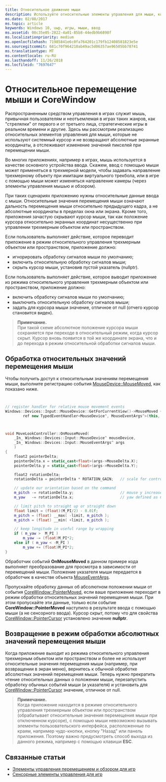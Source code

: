 ```yaml
---
title: Относительное движение мыши
description: Используйте относительные элементы управления для мыши, которые не применяют системный курсор и не возвращают абсолютные экранные координаты, чтобы отслеживать изменение значений пикселей при перемещении мыши в играх.
ms.date: 02/08/2017
ms.topic: article
keywords: Windows 10, uwp, игры, мыши, ввод
ms.assetid: 08c35e05-2822-4a01-85b8-44edb9b6898f
ms.localizationpriority: medium
ms.openlocfilehash: 71985841e6c0fa764201c179fb12408581823e5e
ms.sourcegitcommit: 681c70f964210ab49ac5d06357ae96505bb78741
ms.translationtype: MT
ms.contentlocale: ru-RU
ms.lasthandoff: 11/26/2018
ms.locfileid: "7697647"
---
```

# <a name="relative-mouse-movement-and-corewindow"></a>Относительное перемещение мыши и CoreWindow

Распространенным средством управления в играх служит мышь, привычная пользователям и неотъемлемая в играх таких жанров, как "стрелялки" от первого и от третьего лица, стратегические игры в реальном времени и другие. Здесь мы рассмотрим реализацию относительных элементов управления для мыши, которые не используют системный курсор и не возвращают абсолютные экранные координаты, а отслеживают изменение значений пикселей при перемещении мыши.

Во многих приложениях, например в играх, мышь используется в качестве основного устройства ввода. Скажем, ввод с помощью мыши может применяться в трехмерной модели, чтобы задавать направление трехмерному объекту при имитации виртуального трекбола, или в игре с помощью мыши может изменяться направление камеры (через элементы управления мышью и обзором). 

При таких сценариях приложению нужны относительные данные ввода с мыши. Относительные значения перемещения мыши означают дальность перемещения мыши относительно предыдущего кадра, а не абсолютные координаты в пределах окна или экрана. Кроме того, приложения зачастую скрывают курсор мыши, так как положение курсора относительно экранных координат несущественно при управлении трехмерным объектом или пространством. 

Если пользователь выполняет действие, которое переводит приложение в режим относительного управления трехмерным объектом или пространством, приложение должно: 
- игнорировать обработку сигналов мыши по умолчанию;
- включить относительную обработку сигналов мыши;
- скрыть курсор мыши, установив пустой указатель (nullptr). 

Если пользователь выполняет действие, которое выводит приложение из режима относительного управления трехмерным объектом или пространством, приложение должно: 
- включить обработку сигналов мыши по умолчанию;
- выключить относительную обработку сигналов мыши; 
- задать для курсора мыши значение, отличное от null (отчего курсор становится виден).

> **Примечание.**  
При такой схеме абсолютное положение курсора мыши сохраняется при переходе в относительный режим, когда курсор скрыт. Курсор вновь появится в той же координате экрана, что и до перехода в режим относительной обработки сигналов мыши.

 

## <a name="handling-relative-mouse-movement"></a>Обработка относительных значений перемещения мыши


Чтобы получить доступ к относительным значениям перемещения мыши, выполните регистрацию события [MouseDevice::MouseMoved](https://msdn.microsoft.com/library/windows/apps/xaml/windows.devices.input.mousedevice.mousemoved.aspx), как показано ниже.


```cpp


// register handler for relative mouse movement events
Windows::Devices::Input::MouseDevice::GetForCurrentView()->MouseMoved +=
        ref new TypedEventHandler<MouseDevice^, MouseEventArgs^>(this, &MoveLookController::OnMouseMoved);


```

```cpp


void MoveLookController::OnMouseMoved(
    _In_ Windows::Devices::Input::MouseDevice^ mouseDevice,
    _In_ Windows::Devices::Input::MouseEventArgs^ args
    )
{
    float2 pointerDelta;
    pointerDelta.x = static_cast<float>(args->MouseDelta.X);
    pointerDelta.y = static_cast<float>(args->MouseDelta.Y);

    float2 rotationDelta;
    rotationDelta = pointerDelta * ROTATION_GAIN;   // scale for control sensitivity

    // update our orientation based on the command
    m_pitch -= rotationDelta.y;                     // mouse y increases down, but pitch increases up
    m_yaw   -= rotationDelta.x;                     // yaw defined as CCW around y-axis

    // limit pitch to straight up or straight down
    float limit = (float)(M_PI/2) - 0.01f;
    m_pitch = (float) __max( -limit, m_pitch );
    m_pitch = (float) __min( +limit, m_pitch );

    // keep longitude in useful range by wrapping
    if ( m_yaw >  M_PI )
        m_yaw -= (float)M_PI*2;
    else if ( m_yaw < -M_PI )
        m_yaw += (float)M_PI*2;
}

```

Обработчик событий **OnMouseMoved** в данном примере кода выполняет преобразование для просмотра в зависимости от перемещений мыши. Положение указателя мыши передается в обработчик в качестве объекта [MouseEventArgs](https://msdn.microsoft.com/library/windows/apps/xaml/windows.devices.input.mouseeventargs.aspx). 

Пропускайте обработку данных об абсолютном положении мыши от события [CoreWindow::PointerMoved](https://msdn.microsoft.com/library/windows/apps/xaml/windows.ui.core.corewindow.pointermoved.aspx), если ваше приложение переходит в режим обработки относительных значений перемещения мыши. При этом пропускайте эти данные, только если событие **CoreWindow::PointerMoved** наступило в результате ввода с помощью мыши (а не сенсорного ввода). Курсор скрыт, потому что для свойства [CoreWindow::PointerCursor](https://msdn.microsoft.com/library/windows/apps/xaml/windows.ui.core.corewindow.pointercursor.aspx) установлено значение **nullptr**. 

## <a name="returning-to-absolute-mouse-movement"></a>Возвращение в режим обработки абсолютных значений перемещения мыши

Когда приложение выходит из режима относительного управления трехмерным объектом или пространством и более не использует относительные значения перемещения мыши (например, при возвращении в экран меню), вернитесь к обычной обработке абсолютных значений перемещения мыши. Теперь нужно прекратить чтение относительных данных о положении мыши, перезапустить обработку обычных событий мыши (и указателя) и установить для [CoreWindow::PointerCursor](https://msdn.microsoft.com/library/windows/apps/xaml/windows.ui.core.corewindow.pointercursor.aspx) значение, отличное от null. 

> **Примечание.**  
Когда приложение находится в режиме относительного управления трехмерным объектом или пространством (обрабатывает относительные значения перемещения мыши при отключенном курсоре), с помощью мыши невозможно вызывать элементы пользовательского интерфейса, расположенные по краям, например чудо-кнопки, кнопку "Назад" или панель приложения. Поэтому важно предусмотреть способ выхода из данного режима, например с помощью клавиши **ESC**.

## <a name="related-topics"></a>Связанные статьи

* [Элементы управления перемещением и обзором для игр](tutorial--adding-move-look-controls-to-your-directx-game.md) 
* [Сенсорные элементы управления для игр](tutorial--adding-touch-controls-to-your-directx-game.md)